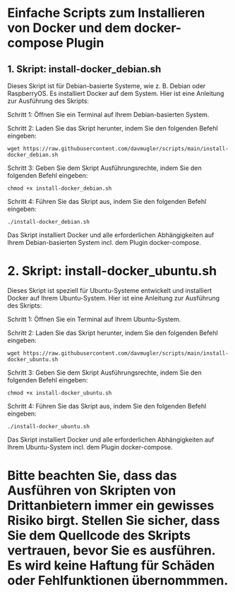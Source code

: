 # Einfache Scripts zum Installieren von Docker und dem docker-compose Plugin

## 1. Skript: install-docker_debian.sh

Dieses Skript ist für Debian-basierte Systeme, wie z. B. Debian oder RaspberryOS. Es installiert Docker auf dem System. Hier ist eine Anleitung zur Ausführung des Skripts:

Schritt 1: Öffnen Sie ein Terminal auf Ihrem Debian-basierten System.

Schritt 2: Laden Sie das Skript herunter, indem Sie den folgenden Befehl eingeben:

   ```shell
   wget https://raw.githubusercontent.com/davmugler/scripts/main/install-docker_debian.sh
   ```

Schritt 3: Geben Sie dem Skript Ausführungsrechte, indem Sie den folgenden Befehl eingeben:

   ```shell
   chmod +x install-docker_debian.sh
   ```

Schritt 4: Führen Sie das Skript aus, indem Sie den folgenden Befehl eingeben:

   ```shell
   ./install-docker_debian.sh
   ```

Das Skript installiert Docker und alle erforderlichen Abhängigkeiten auf Ihrem Debian-basierten System incl. dem Plugin docker-compose.

# 2. Skript: install-docker_ubuntu.sh

Dieses Skript ist speziell für Ubuntu-Systeme entwickelt und installiert Docker auf Ihrem Ubuntu-System. Hier ist eine Anleitung zur Ausführung des Skripts:

Schritt 1: Öffnen Sie ein Terminal auf Ihrem Ubuntu-System.

Schritt 2: Laden Sie das Skript herunter, indem Sie den folgenden Befehl eingeben:

   ```shell
   wget https://raw.githubusercontent.com/davmugler/scripts/main/install-docker_ubuntu.sh
   ```

Schritt 3: Geben Sie dem Skript Ausführungsrechte, indem Sie den folgenden Befehl eingeben:

   ```shell
   chmod +x install-docker_ubuntu.sh
   ```

Schritt 4: Führen Sie das Skript aus, indem Sie den folgenden Befehl eingeben:

   ```shell
   ./install-docker_ubuntu.sh
   ```

Das Skript installiert Docker und alle erforderlichen Abhängigkeiten auf Ihrem Ubuntu-System incl. dem Plugin docker-compose.

# Bitte beachten Sie, dass das Ausführen von Skripten von Drittanbietern immer ein gewisses Risiko birgt. Stellen Sie sicher, dass Sie dem Quellcode des Skripts vertrauen, bevor Sie es ausführen. Es wird keine Haftung für Schäden oder Fehlfunktionen übernommmen.
